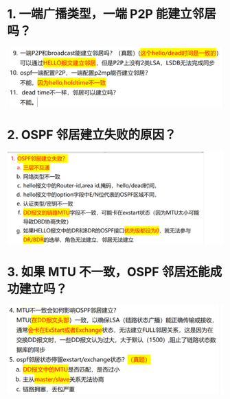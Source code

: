 # 1. 一端广播类型，一端 P2P 能建立邻居吗？

![alt text](images/面试题---OSPF排障/image.png)

# 2. OSPF 邻居建立失败的原因？

![alt text](images/面试题---OSPF排障/image-1.png)

# 3. 如果 MTU 不一致，OSPF 邻居还能成功建立吗？

![alt text](images/面试题---OSPF排障/image-2.png)
